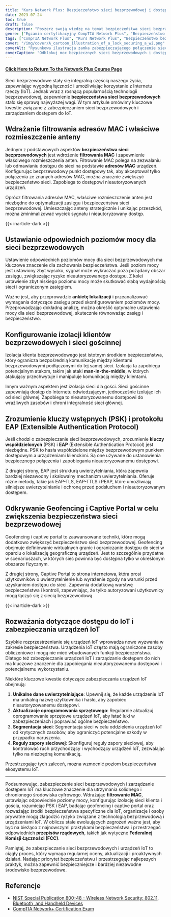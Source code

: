 ```yaml
---
title: "Kurs Network Plus: Bezpieczeństwo sieci bezprzewodowej i dostęp do IoT"
date: 2023-07-24
toc: true
draft: false
description: "Poszerz swoją wiedzę na temat bezpieczeństwa sieci bezprzewodowych i dostępu do IoT dzięki temu kompleksowemu kursowi Network+. Dowiedz się więcej o filtrowaniu adresów MAC, rozmieszczaniu anten, konfiguracji poziomu mocy, kluczach wstępnych, EAP, geofencingu i zabezpieczeniach urządzeń IoT."
genre: ["Egzamin certyfikacyjny CompTIA Network Plus", "Bezpieczeństwo bezprzewodowe", "Dostęp do IoT", "Filtrowanie adresów MAC", "Rozmieszczenie anteny", "Poziomy mocy", "Izolacja klienta", "Izolacja sieci gości", "Klucze współdzielone", "EAP", "Geofencing", "Captive Portal", "Bezpieczeństwo IoT", "Sieci bezprzewodowe", "Cyberbezpieczeństwo", "Certyfikacja IT", "Podstawy pracy w sieci", "Technologia informacyjna", "Nauka online", "Rozwój zawodowy"]
tags: ["CompTIA Network Plus", "Kurs Network Plus", "Bezpieczeństwo bezprzewodowe", "Dostęp do IoT", "Filtrowanie adresów MAC", "Rozmieszczenie anteny", "Poziomy mocy", "Izolacja klienta", "Izolacja sieci gości", "Klucze współdzielone", "EAP", "Geofencing", "Captive Portal", "Bezpieczeństwo IoT", "Sieci bezprzewodowe", "Cyberbezpieczeństwo", "Certyfikacja IT", "Podstawy pracy w sieci", "Nauka online", "Rozwój zawodowy", "Bezpieczeństwo sieci bezprzewodowej", "Technologia bezprzewodowa", "Najlepsze praktyki w zakresie bezpieczeństwa sieci", "Bezpieczeństwo urządzeń IoT", "Wytyczne FCC", "Środki bezpieczeństwa sieci", "Optymalizacja sieci bezprzewodowej", "Wydajność sieci bezprzewodowej", "Segmentacja sieci IoT", "Uwierzytelnianie sieci bezprzewodowej"]
cover: "/img/cover/A_cartoon_illustration_of_a_lock_securing_a_wi.png"
coverAlt: "Rysunkowa ilustracja zamka zabezpieczającego połączenie sieci bezprzewodowej."
coverCaption: "Odblokuj moc bezpiecznych sieci bezprzewodowych i dostępu do IoT"
---
```


#### [Click Here to Return To the Network Plus Course Page](/network-plus-start)

Sieci bezprzewodowe stały się integralną częścią naszego życia, zapewniając wygodną łączność i umożliwiając korzystanie z Internetu rzeczy (IoT). Jednak wraz z rosnącą popularnością technologii bezprzewodowej, zapewnienie **bezpieczeństwa sieci bezprzewodowych** stało się sprawą najwyższej wagi. W tym artykule omówimy kluczowe kwestie związane z zabezpieczaniem sieci bezprzewodowych i zarządzaniem dostępem do IoT.

## Wdrażanie filtrowania adresów MAC i właściwe rozmieszczenie anteny

Jednym z podstawowych aspektów **bezpieczeństwa sieci bezprzewodowych** jest wdrożenie **filtrowania MAC** i zapewnienie właściwego rozmieszczenia anten. Filtrowanie MAC polega na zezwalaniu lub odmawianiu dostępu do sieci na podstawie **adresów MAC** urządzeń. Konfigurując bezprzewodowy punkt dostępowy tak, aby akceptował tylko połączenia ze znanych adresów MAC, można znacznie zwiększyć bezpieczeństwo sieci. Zapobiega to dostępowi nieautoryzowanych urządzeń.

Oprócz filtrowania adresów MAC, właściwe rozmieszczenie anten jest niezbędne do optymalizacji zasięgu i bezpieczeństwa sieci bezprzewodowej. Umieszczając anteny strategicznie i unikając przeszkód, można zminimalizować wyciek sygnału i nieautoryzowany dostęp.

{{< inarticle-dark >}}

## Ustawianie odpowiednich poziomów mocy dla sieci bezprzewodowych

Ustawienie odpowiednich poziomów mocy dla sieci bezprzewodowych ma kluczowe znaczenie dla zachowania bezpieczeństwa. Jeśli poziom mocy jest ustawiony zbyt wysoko, sygnał może wykraczać poza pożądany obszar zasięgu, zwiększając ryzyko nieautoryzowanego dostępu. Z kolei ustawienie zbyt niskiego poziomu mocy może skutkować słabą wydajnością sieci i ograniczonym zasięgiem.

Ważne jest, aby przeprowadzić **ankietę lokalizacji** i przeanalizować wymagania dotyczące zasięgu przed skonfigurowaniem poziomów mocy. Przeprowadzając dokładną analizę, można określić optymalne ustawienia mocy dla sieci bezprzewodowej, skutecznie równoważąc zasięg i bezpieczeństwo.

## Konfigurowanie izolacji klientów bezprzewodowych i sieci gościnnej

Izolacja klienta bezprzewodowego jest istotnym środkiem bezpieczeństwa, który ogranicza bezpośrednią komunikację między klientami bezprzewodowymi podłączonymi do tej samej sieci. Izolacja ta zapobiega potencjalnym atakom, takim jak ataki **man-in-the-middle**, w których atakujący przechwytuje i manipuluje komunikacją między klientami.

Innym ważnym aspektem jest izolacja sieci dla gości. Sieci gościnne zapewniają dostęp do Internetu odwiedzającym, jednocześnie izolując ich od sieci głównej. Zapobiega to nieautoryzowanemu dostępowi do wrażliwych zasobów i chroni integralność sieci głównej.

## Zrozumienie kluczy wstępnych (PSK) i protokołu EAP (Extensible Authentication Protocol)

Jeśli chodzi o zabezpieczanie sieci bezprzewodowych, zrozumienie **kluczy współdzielonych** (PSK) i **EAP** (Extensible Authentication Protocol) jest niezbędne. PSK to hasła współdzielone między bezprzewodowym punktem dostępowym a urządzeniami klienckimi. Są one używane do ustanowienia bezpiecznego połączenia i zapobiegania nieautoryzowanemu dostępowi.

Z drugiej strony, EAP jest strukturą uwierzytelniania, która zapewnia bardziej niezawodny i skalowalny mechanizm uwierzytelniania. Oferuje różne metody, takie jak EAP-TLS, EAP-TTLS i PEAP, które umożliwiają silniejsze uwierzytelnianie i ochronę przed podsłuchem i nieautoryzowanym dostępem.

## Odkrywanie Geofencing i Captive Portal w celu zwiększenia bezpieczeństwa sieci bezprzewodowej

Geofencing i captive portal to zaawansowane techniki, które mogą dodatkowo zwiększyć bezpieczeństwo sieci bezprzewodowej. Geofencing obejmuje definiowanie wirtualnych granic i ograniczanie dostępu do sieci w oparciu o lokalizację geograficzną urządzeń. Jest to szczególnie przydatne w scenariuszach, w których sieć powinna być dostępna tylko w określonym obszarze fizycznym.

Z drugiej strony, Captive Portal to strona internetowa, która prosi użytkowników o uwierzytelnienie lub wyrażenie zgody na warunki przed uzyskaniem dostępu do sieci. Zapewnia dodatkową warstwę bezpieczeństwa i kontroli, zapewniając, że tylko autoryzowani użytkownicy mogą łączyć się z siecią bezprzewodową.

{{< inarticle-dark >}}

## Rozważania dotyczące dostępu do IoT i zabezpieczania urządzeń IoT

Szybkie rozprzestrzenianie się urządzeń IoT wprowadza nowe wyzwania w zakresie bezpieczeństwa. Urządzenia IoT często mają ograniczone zasoby obliczeniowe i mogą nie mieć wbudowanych funkcji bezpieczeństwa. Dlatego też zabezpieczanie urządzeń IoT i zarządzanie dostępem do nich ma kluczowe znaczenie dla zapobiegania nieautoryzowanemu dostępowi i potencjalnemu wykorzystaniu.

Niektóre kluczowe kwestie dotyczące zabezpieczania urządzeń IoT obejmują:

1. **Unikalne dane uwierzytelniające**: Upewnij się, że każde urządzenie IoT ma unikalną nazwę użytkownika i hasło, aby zapobiec nieautoryzowanemu dostępowi.
2. **Aktualizacje oprogramowania sprzętowego**: Regularnie aktualizuj oprogramowanie sprzętowe urządzeń IoT, aby łatać luki w zabezpieczeniach i poprawiać ogólne bezpieczeństwo.
3. **Segmentacja sieci**: Segmentacja sieci w celu oddzielenia urządzeń IoT od krytycznych zasobów, aby ograniczyć potencjalne szkody w przypadku naruszenia.
4. **Reguły zapory sieciowej**: Skonfiguruj reguły zapory sieciowej, aby kontrolować ruch przychodzący i wychodzący urządzeń IoT, zezwalając tylko na niezbędną komunikację.

Przestrzegając tych zaleceń, można wzmocnić poziom bezpieczeństwa ekosystemu IoT.

______

Podsumowując, zabezpieczenie sieci bezprzewodowych i zarządzanie dostępem IoT ma kluczowe znaczenie dla utrzymania solidnego i chronionego środowiska cyfrowego. Wdrażając **filtrowanie MAC**, ustawiając odpowiednie poziomy mocy, konfigurując izolację sieci klienta i gościa, rozumiejąc PSK i EAP, badając geofencing i captive portal oraz rozważając środki bezpieczeństwa specyficzne dla IoT, organizacje i osoby prywatne mogą złagodzić ryzyko związane z technologią bezprzewodową i urządzeniami IoT. W obliczu stale ewoluujących zagrożeń ważne jest, aby być na bieżąco z najnowszymi praktykami bezpieczeństwa i przestrzegać odpowiednich **przepisów rządowych**, takich jak wytyczne **Federalnej Komisji Łączności (FCC)**.

Pamiętaj, że zabezpieczanie sieci bezprzewodowych i urządzeń IoT to ciągły proces, który wymaga regularnej oceny, aktualizacji i proaktywnych działań. Nadając priorytet bezpieczeństwu i przestrzegając najlepszych praktyk, można zapewnić bezpieczniejsze i bardziej niezawodne środowisko bezprzewodowe.

## Referencje

- [NIST Special Publication 800-48 - Wireless Network Security: 802.11, Bluetooth, and Handheld Devices](https://csrc.nist.gov/publications/detail/sp/800-48/rev-1/final)
- [CompTIA Network+ Certification Exam](https://www.comptia.org/certifications/network)

